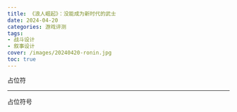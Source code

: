 ```yaml
---
title: 《浪人崛起》：没能成为新时代的武士
date: 2024-04-20
categories: 游戏评测
tags: 
- 战斗设计
- 叙事设计
cover: /images/20240420-ronin.jpg
toc: true
---
```

占位符

<!--more-->

--------------

占位符号

<br/>

